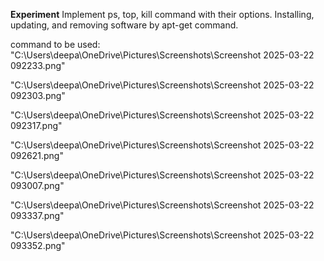 **Experiment**
Implement ps, top, kill command with their options. Installing, updating, and removing software by apt-get command.

command to be used:
"C:\Users\deepa\OneDrive\Pictures\Screenshots\Screenshot 2025-03-22 092233.png"

"C:\Users\deepa\OneDrive\Pictures\Screenshots\Screenshot 2025-03-22 092303.png"

"C:\Users\deepa\OneDrive\Pictures\Screenshots\Screenshot 2025-03-22 092317.png"

"C:\Users\deepa\OneDrive\Pictures\Screenshots\Screenshot 2025-03-22 092621.png"

"C:\Users\deepa\OneDrive\Pictures\Screenshots\Screenshot 2025-03-22 093007.png"

"C:\Users\deepa\OneDrive\Pictures\Screenshots\Screenshot 2025-03-22 093337.png"

"C:\Users\deepa\OneDrive\Pictures\Screenshots\Screenshot 2025-03-22 093352.png"

